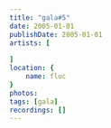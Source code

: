 ```yaml
---
title: "gala#5"
date: 2005-01-01
publishDate: 2005-01-01
artists: [
    
]
location: {
    name: fluc
}
photos:
tags: [gala]
recordings: []
---
```

